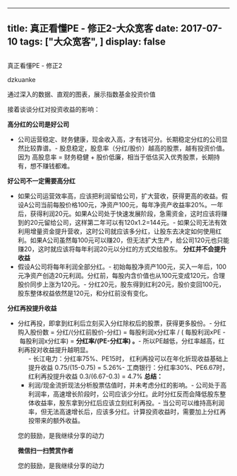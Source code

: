 
---
title:   真正看懂PE - 修正2-大众宽客
date: 2017-07-10
tags: ["大众宽客", ]
display: false
---


## 



真正看懂PE - 修正2




dzkuanke




通过深入的数据、直观的图表，展示指数基金投资价值


接着谈谈分红对投资收益的影响：



**高分红的公司是好公司**
- 公司运营稳定、财务健康，现金收入高，才有钱可分。长期稳定分红的公司显然比较靠谱。- 股息稳定，股息率（分红/股价）越高的股票，越有投资价值。因为&nbsp;高股息率 =&nbsp;财务稳健 + 股价低廉，相当于低估买入优秀股票，长期持有，想不赚钱都难。


**好公司不一定需要高分红**
- 如果公司运营效率高，应该把利润留给公司，扩大营收，获得更高的收益。假设A公司当前每股价格100元，净资产100元，每年净资产收益率20%。一年后，获得利润20元。如果A公司处于快速发展阶段，急需资金，这时应该将赚到的20元留给公司，这样第二年可以有120x1.2=144元。- 如果公司无法有效利用增量资金提升营收，这时公司就应该多分红，让股东去决定如何使用红利。如果A公司虽然每100元可以赚20，但无法扩大生产，给公司120元也只能赚20，这时就应该将每年利润20元以分红的方式交给股东。
**分红并不会提升收益**
- 假设A公司将每年利润全部分红。- 初始每股净资产100元，买入一年后，100元净资产创造20元利润。分红前，每股内含价值也从100元变成120元，合理股价同步上涨为120元。- 分红20元，股东得到红利20元，股价变回100元，股东整体权益依然是120元，和分红前没有变化。


**分红再投提升收益**
- 分红再投，即拿到红利后立刻买入分红除权后的股票，获得更多股份。- 分红购入股份数 = 分红/(分红前股价-分红) = 每股利润x分红率 / (&nbsp;每股利润xPE -&nbsp;每股利润x分红率) = **分红率/(PE-分红率) 。**- 所以PE越低，分红率越高，红利再投对收益提升越明显。<ul class=" list-paddingleft-2" style="list-style-type: square;">- 长江电力：分红率75%、PE15时， 红利再投可以在年化折现收益基础上提升收益 0.75/(15-0.75) = 5.26%- 工商银行：分红率30%、PE6.67时，红利再投提升收益 0.3/(6.67-0.3) = 4.7%
**总结：**
- 利润/现金流折现法分析股票估值时，并未考虑分红的影响。- 公司处于高利润率，高速增长阶段时，公司应该少分红。此时分红反而会降低股东整体收益率，股东拿到分红后应该立刻红利再投。- 当公司可以维持高利润率，但无法高速增长后，应该多分红。计算投资收益时，需要加上分红再投带来的额外收益。


您的鼓励，是我继续分享的动力


**微信扫一扫赞赏作者**






您的鼓励，是我继续分享的动力








